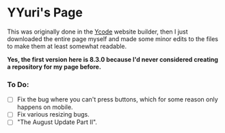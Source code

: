 # YYuri's Page
This was originally done in the [Ycode](https://www.ycode.com/) website builder, then I just downloaded the entire page myself and made some minor edits to the files to make them at least somewhat readable.

**Yes, the first version here is 8.3.0 because I'd never considered creating a repository for my page before.**

### To Do:
- [ ] Fix the bug where you can't press buttons, which for some reason only happens on mobile.
- [ ] Fix various resizing bugs.
- [ ] "The August Update Part II".
